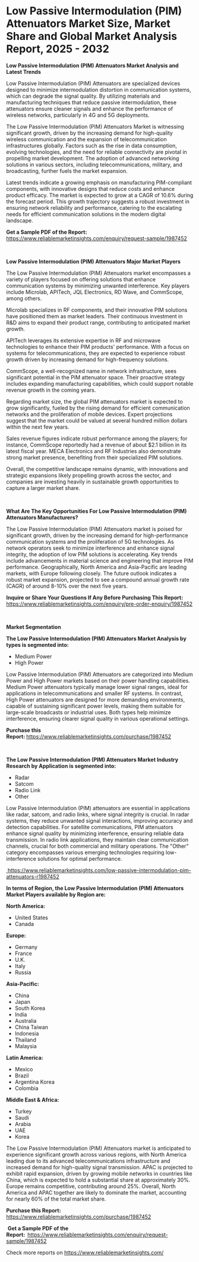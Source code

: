 <p><h1>Low Passive Intermodulation (PIM) Attenuators Market Size, Market Share and Global Market Analysis Report, 2025 - 2032</h1></p><p><strong>Low Passive Intermodulation (PIM) Attenuators Market Analysis and Latest Trends</strong></p>
<p><p>Low Passive Intermodulation (PIM) Attenuators are specialized devices designed to minimize intermodulation distortion in communication systems, which can degrade the signal quality. By utilizing materials and manufacturing techniques that reduce passive intermodulation, these attenuators ensure cleaner signals and enhance the performance of wireless networks, particularly in 4G and 5G deployments.</p><p>The Low Passive Intermodulation (PIM) Attenuators Market is witnessing significant growth, driven by the increasing demand for high-quality wireless communication and the expansion of telecommunication infrastructures globally. Factors such as the rise in data consumption, evolving technologies, and the need for reliable connectivity are pivotal in propelling market development. The adoption of advanced networking solutions in various sectors, including telecommunications, military, and broadcasting, further fuels the market expansion.</p><p>Latest trends indicate a growing emphasis on manufacturing PIM-compliant components, with innovative designs that reduce costs and enhance product efficacy. The market is expected to grow at a CAGR of 10.6% during the forecast period. This growth trajectory suggests a robust investment in ensuring network reliability and performance, catering to the escalating needs for efficient communication solutions in the modern digital landscape.</p></p>
<p><strong>Get a Sample PDF of the Report:&nbsp;</strong> <a href="https://www.reliablemarketinsights.com/enquiry/request-sample/1987452?utm_campaign=2206&utm_medium=2&utm_source=Github&utm_content=ia&utm_term=15022025&utm_id=low-passive-intermodulation-pim-attenuators">https://www.reliablemarketinsights.com/enquiry/request-sample/1987452</a></p>
<p>&nbsp;</p>
<p><strong>Low Passive Intermodulation (PIM) Attenuators Major Market Players</strong></p>
<p><p>The Low Passive Intermodulation (PIM) Attenuators market encompasses a variety of players focused on offering solutions that enhance communication systems by minimizing unwanted interference. Key players include Microlab, APITech, JQL Electronics, RD Wave, and CommScope, among others. </p><p>Microlab specializes in RF components, and their innovative PIM solutions have positioned them as market leaders. Their continuous investment in R&D aims to expand their product range, contributing to anticipated market growth.</p><p>APITech leverages its extensive expertise in RF and microwave technologies to enhance their PIM products' performance. With a focus on systems for telecommunications, they are expected to experience robust growth driven by increasing demand for high-frequency solutions.</p><p>CommScope, a well-recognized name in network infrastructure, sees significant potential in the PIM attenuator space. Their proactive strategy includes expanding manufacturing capabilities, which could support notable revenue growth in the coming years.</p><p>Regarding market size, the global PIM attenuators market is expected to grow significantly, fueled by the rising demand for efficient communication networks and the proliferation of mobile devices. Expert projections suggest that the market could be valued at several hundred million dollars within the next few years.</p><p>Sales revenue figures indicate robust performance among the players; for instance, CommScope reportedly had a revenue of about $2.1 billion in its latest fiscal year. MECA Electronics and RF Industries also demonstrate strong market presence, benefiting from their specialized PIM solutions.</p><p>Overall, the competitive landscape remains dynamic, with innovations and strategic expansions likely propelling growth across the sector, and companies are investing heavily in sustainable growth opportunities to capture a larger market share.</p></p>
<p>&nbsp;</p>
<p><strong>What Are The Key Opportunities For Low Passive Intermodulation (PIM) Attenuators Manufacturers?</strong></p>
<p><p>The Low Passive Intermodulation (PIM) Attenuators market is poised for significant growth, driven by the increasing demand for high-performance communication systems and the proliferation of 5G technologies. As network operators seek to minimize interference and enhance signal integrity, the adoption of low PIM solutions is accelerating. Key trends include advancements in material science and engineering that improve PIM performance. Geographically, North America and Asia-Pacific are leading markets, with Europe following closely. The future outlook indicates a robust market expansion, projected to see a compound annual growth rate (CAGR) of around 8-10% over the next five years.</p></p>
<p><strong>Inquire or Share Your Questions If Any Before Purchasing This Report:</strong> <a href="https://www.reliablemarketinsights.com/enquiry/pre-order-enquiry/1987452?utm_campaign=2206&utm_medium=2&utm_source=Github&utm_content=ia&utm_term=15022025&utm_id=low-passive-intermodulation-pim-attenuators">https://www.reliablemarketinsights.com/enquiry/pre-order-enquiry/1987452</a></p>
<p>&nbsp;</p>
<p><strong>Market Segmentation</strong></p>
<p><strong>The Low Passive Intermodulation (PIM) Attenuators Market Analysis by types is segmented into:</strong></p>
<p><ul><li>Medium Power</li><li>High Power</li></ul></p>
<p><p>Low Passive Intermodulation (PIM) Attenuators are categorized into Medium Power and High Power markets based on their power handling capabilities. Medium Power attenuators typically manage lower signal ranges, ideal for applications in telecommunications and smaller RF systems. In contrast, High Power attenuators are designed for more demanding environments, capable of sustaining significant power levels, making them suitable for large-scale broadcasts or industrial uses. Both types help minimize interference, ensuring clearer signal quality in various operational settings.</p></p>
<p><strong>Purchase this Report:&nbsp;</strong><a href="https://www.reliablemarketinsights.com/purchase/1987452?utm_campaign=2206&utm_medium=2&utm_source=Github&utm_content=ia&utm_term=15022025&utm_id=low-passive-intermodulation-pim-attenuators">https://www.reliablemarketinsights.com/purchase/1987452</a></p>
<p>&nbsp;</p>
<p><strong>The Low Passive Intermodulation (PIM) Attenuators Market Industry Research by Application is segmented into:</strong></p>
<p><ul><li>Radar</li><li>Satcom</li><li>Radio Link</li><li>Other</li></ul></p>
<p><p>Low Passive Intermodulation (PIM) attenuators are essential in applications like radar, satcom, and radio links, where signal integrity is crucial. In radar systems, they reduce unwanted signal interactions, improving accuracy and detection capabilities. For satellite communications, PIM attenuators enhance signal quality by minimizing interference, ensuring reliable data transmission. In radio link applications, they maintain clear communication channels, crucial for both commercial and military operations. The "Other" category encompasses various emerging technologies requiring low-interference solutions for optimal performance.</p></p>
<p><a href="https://www.reliablemarketinsights.com/low-passive-intermodulation-pim-attenuators-r1987452?utm_campaign=2206&utm_medium=2&utm_source=Github&utm_content=ia&utm_term=15022025&utm_id=low-passive-intermodulation-pim-attenuators">&nbsp;https://www.reliablemarketinsights.com/low-passive-intermodulation-pim-attenuators-r1987452</a></p>
<p><strong>In terms of Region, the Low Passive Intermodulation (PIM) Attenuators Market Players available by Region are:</strong></p>
<p>
    <p> <strong> North America: </strong>
        <ul>
            <li>United States</li>
            <li>Canada</li>
        </ul>
        </p> 
    <p> <strong> Europe: </strong>
        <ul>
            <li>Germany</li>
            <li>France</li>
            <li>U.K.</li>
            <li>Italy</li>
            <li>Russia</li>
        </ul>
        </p> 
    <p> <strong> Asia-Pacific: </strong>
        <ul>
            <li>China</li>
            <li>Japan</li>
            <li>South Korea</li>
            <li>India</li>
            <li>Australia</li>
            <li>China Taiwan</li>
            <li>Indonesia</li>
            <li>Thailand</li>
            <li>Malaysia</li>
        </ul>
        </p> 
    <p> <strong> Latin America: </strong>
        <ul>
            <li>Mexico</li>
            <li>Brazil</li>
            <li>Argentina Korea</li>
            <li>Colombia</li>
        </ul>
        </p> 
    <p> <strong> Middle East & Africa: </strong>
        <ul>
            <li>Turkey</li>
            <li>Saudi</li>
            <li>Arabia</li>
            <li>UAE</li>
            <li>Korea</li>
        </ul>
    </p>
    </p>
<p><p>The Low Passive Intermodulation (PIM) Attenuators market is anticipated to experience significant growth across various regions, with North America leading due to its advanced telecommunications infrastructure and increased demand for high-quality signal transmission. APAC is projected to exhibit rapid expansion, driven by growing mobile networks in countries like China, which is expected to hold a substantial share at approximately 30%. Europe remains competitive, contributing around 25%. Overall, North America and APAC together are likely to dominate the market, accounting for nearly 60% of the total market share.</p></p>
<p><strong>Purchase this Report: </strong><a href="https://www.reliablemarketinsights.com/purchase/1987452?utm_campaign=2206&utm_medium=2&utm_source=Github&utm_content=ia&utm_term=15022025&utm_id=low-passive-intermodulation-pim-attenuators">https://www.reliablemarketinsights.com/purchase/1987452</a></p>
<p>&nbsp;<strong>Get a Sample PDF of the Report:&nbsp;&nbsp;</strong><a href="https://www.reliablemarketinsights.com/enquiry/request-sample/1987452?utm_campaign=2206&utm_medium=2&utm_source=Github&utm_content=ia&utm_term=15022025&utm_id=low-passive-intermodulation-pim-attenuators">https://www.reliablemarketinsights.com/enquiry/request-sample/1987452</a></p>
<p><strong></strong></p>
<p>Check more reports on <a href="https://www.reliablemarketinsights.com/?utm_campaign=2206&utm_medium=2&utm_source=Github&utm_content=ia&utm_term=15022025&utm_id=low-passive-intermodulation-pim-attenuators">https://www.reliablemarketinsights.com/</a></p>